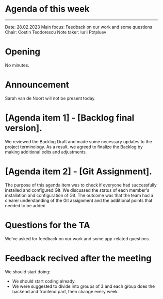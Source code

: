 # Agenda of this week
---

Date:           28.02.2023
Main focus:     Feedback on our work and some questions
Chair:          Costin Teodorescu
Note taker:     Iurii Poţeluev

# Opening
No minutes.

# Announcement
Sarah van de Noort will not be present today.



# [Agenda item 1] - [Backlog final version].
We reviewed the Backlog Draft and made some necessary updates to the project terminology. As a result, we agreed to finalize the Backlog by making additional edits and adjustments.

# [Agenda item 2] - [Git Assignment].
The purpose of this agenda item was to check if everyone had successfully installed and configured Git. We discussed the status of each member's installation and configuration of Git. 
The outcome was that the team had a clearer understanding of the Git assignment and the additional points that needed to be added 
 


# Questions for the TA
We've asked for feedback on our work and some app-related questions.

# Feedback recived after the meeting
We should start doing:
- We should start coding already.
- We were suggested to divide into groups of 3 and each group does the backend and frontend part, then change every week.
